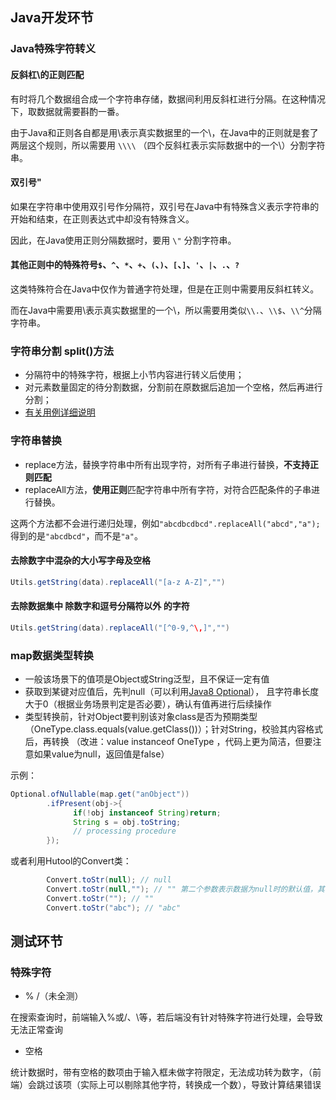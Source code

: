 ## Java开发环节

### Java特殊字符转义

#### 反斜杠\的正则匹配

有时将几个数据组合成一个字符串存储，数据间利用反斜杠进行分隔。在这种情况下，取数据就需要斟酌一番。

由于Java和正则各自都是用\\表示真实数据里的一个\，在Java中的正则就是套了两层这个规则，所以需要用 `\\\\`
（四个反斜杠表示实际数据中的一个\）分割字符串。

#### 双引号"

如果在字符串中使用双引号作分隔符，双引号在Java中有特殊含义表示字符串的开始和结束，在正则表达式中却没有特殊含义。

因此，在Java使用正则分隔数据时，要用 `\"` 分割字符串。

#### 其他正则中的特殊符号`$`、`^`、`*`、`+`、`(`、`)`、`[`、`]`、`'`、`|`、`.`、`?`

这类特殊符合在Java中仅作为普通字符处理，但是在正则中需要用反斜杠转义。

而在Java中需要用\\表示真实数据里的一个\，所以需要用类似`\\.`、`\\$`、`\\^`分隔字符串。

### 字符串分割 split()方法

* 分隔符中的特殊字符，根据上小节内容进行转义后使用；
* 对元素数量固定的待分割数据，分割前在原数据后追加一个空格，然后再进行分割；
* [有关用例详细说明](./split字符串分割深度解析.MD#用例说明)

### 字符串替换

* replace方法，替换字符串中所有出现字符，对所有子串进行替换，**不支持正则匹配**
* replaceAll方法，**使用正则**匹配字符串中所有字符，对符合匹配条件的子串进行替换。

这两个方法都不会进行递归处理，例如`"abcdbcdbcd".replaceAll("abcd","a");`得到的是`"abcdbcd"`，而不是`"a"`。

#### 去除数字中混杂的大小写字母及空格

```java
Utils.getString(data).replaceAll("[a-z A-Z]","")
```

#### 去除数据集中 除数字和逗号分隔符以外 的字符

```java
Utils.getString(data).replaceAll("[^0-9,^\,]","")
```

### map数据类型转换

* 一般该场景下的值项是Object或String泛型，且不保证一定有值
* 获取到某键对应值后，先判null（可以利用[Java8 Optional](https://www.w3cschool.cn/java/java8-optional-class.html)），
  且字符串长度大于0（根据业务场景判定是否必要），确认有值再进行后续操作
* 类型转换前，针对Object要判别该对象class是否为预期类型（OneType.class.equals(value.getClass())）；针对String，校验其内容格式后，再转换
  （改进：value instanceof OneType ，代码上更为简洁，但要注意如果value为null，返回值是false）  

示例：

```java
Optional.ofNullable(map.get("anObject"))
        .ifPresent(obj->{
              if(!obj instanceof String)return;
              String s = obj.toString;
              // processing procedure
        });
```
或者利用Hutool的Convert类：
```java
        Convert.toStr(null); // null
        Convert.toStr(null,""); // "" 第二个参数表示数据为null时的默认值，其他类型转换默认值同理
        Convert.toStr(""); // ""
        Convert.toStr("abc"); // "abc"
```

## 测试环节

### 特殊字符

* % /（未全测）

在搜索查询时，前端输入%或/、\等，若后端没有针对特殊字符进行处理，会导致无法正常查询

* 空格

统计数据时，带有空格的数项由于输入框未做字符限定，无法成功转为数字，（前端）会跳过该项（实际上可以剔除其他字符，转换成一个数），导致计算结果错误
